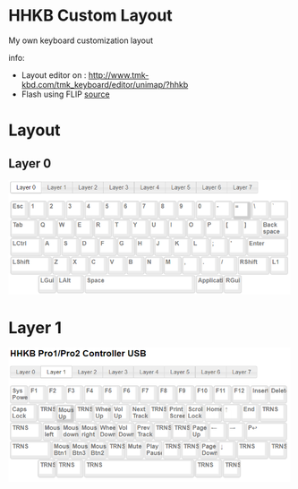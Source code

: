 # HHKB Custom Layout
My own keyboard customization layout  

info: 
- Layout editor on : http://www.tmk-kbd.com/tmk_keyboard/editor/unimap/?hhkb
- Flash using FLIP [source](https://www.softpedia.com/get/Programming/Other-Programming-Files/Atmel-Flip.shtml)

# Layout
## Layer 0
![hhkb layer 0](./hhkblayer0.PNG)

# Layer 1
![hhkb layer 1](./hhkblayer1.PNG)
